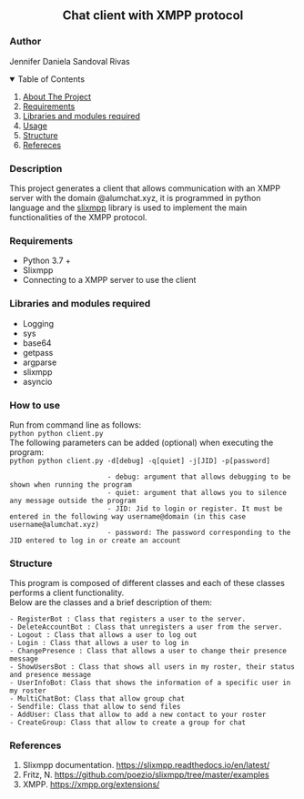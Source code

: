 <br />
<p align="center">
  <h2 align="center">Chat client with XMPP protocol</h2>
</p>

### Author

Jennifer Daniela Sandoval Rivas

<!-- TABLE OF CONTENTS -->
<details open="open">
  <summary>Table of Contents</summary>
  <ol>
    <li>
      <a href="#Description">About The Project</a>
    </li>
    <li><a href="#Requirements">Requirements</a></li>
    <li>
      <a href="#Libraries-and-modules-required">Libraries and modules required</a>
    </li>
    <li><a href="#How-to-use">Usage</a></li>
    <li><a href="#Structure">Structure</a></li>
    <li><a href="#References">Refereces</a></li>
  </ol>
</details>


### Description

This project generates a client that allows communication with an XMPP server with the domain @alumchat.xyz, it is programmed in python language and the [slixmpp](https://slixmpp.readthedocs.io/en/latest/) library is used to implement the main functionalities of the XMPP protocol.

### Requirements

- Python 3.7 +
- Slixmpp
- Connecting to a XMPP server to use the client

### Libraries and modules required

- Logging
- sys
- base64
- getpass 
- argparse
- slixmpp
- asyncio

### How to use

Run from command line as follows:  
                            ```python
                            python client.py  
                            ```  
The following parameters can be added (optional) when executing the program:  
                            ```python
                            python client.py -d[debug] -q[quiet] -j[JID] -p[password]
                            ```

                            - debug: argument that allows debugging to be shown when running the program  
                            - quiet: argument that allows you to silence any message outside the program  
                            - JID: Jid to login or register. It must be entered in the following way username@domain (in this case username@alumchat.xyz)  
                            - password: The password corresponding to the JID entered to log in or create an account
 
### Structure

This program is composed of different classes and each of these classes performs a client functionality.  
Below are the classes and a brief description of them:  


    - RegisterBot : Class that registers a user to the server.
    - DeleteAccountBot : Class that unregisters a user from the server.  
    - Logout : Class that allows a user to log out  
    - Login : Class that allows a user to log in  
    - ChangePresence : Class that allows a user to change their presence message  
    - ShowUsersBot : Class that shows all users in my roster, their status and presence message  
    - UserInfoBot: Class that shows the information of a specific user in my roster  
    - MultiChatBot: Class that allow group chat  
    - Sendfile: Class that allow to send files  
    - AddUser: Class that allow to add a new contact to your roster  
    - CreateGroup: Class that allow to create a group for chat  


### References

1. Slixmpp documentation. https://slixmpp.readthedocs.io/en/latest/
2. Fritz, N. https://github.com/poezio/slixmpp/tree/master/examples
3. XMPP. https://xmpp.org/extensions/

                     